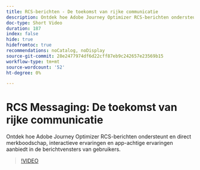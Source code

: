 ```yaml
---
title: RCS-berichten - De toekomst van rijke communicatie
description: Ontdek hoe Adobe Journey Optimizer RCS-berichten ondersteunt en direct merkboodschap, interactieve ervaringen en app-achtige ervaringen aanbiedt in de berichtvensters van gebruikers.
doc-type: Short Video
duration: 187
index: false
hide: true
hidefromtoc: true
recommendations: noCatalog, noDisplay
source-git-commit: 28e2477974df6d22cff87eb9c242657e23569b15
workflow-type: tm+mt
source-wordcount: '52'
ht-degree: 0%

---
```



# RCS Messaging: De toekomst van rijke communicatie

Ontdek hoe Adobe Journey Optimizer RCS-berichten ondersteunt en direct merkboodschap, interactieve ervaringen en app-achtige ervaringen aanbiedt in de berichtvensters van gebruikers.

<!-- 72_S520_3442520_186_rcs-messaging-the-future-of-rich-communication -->
>[!VIDEO](https://video.tv.adobe.com/v/3458209/?learn=on&enablevpops=true)
